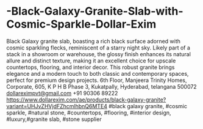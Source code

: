 # -Black-Galaxy-Granite-Slab-with-Cosmic-Sparkle-Dollar-Exim
Black Galaxy granite slab, boasting a rich black surface adorned with cosmic sparkling flecks, reminiscent of a starry night sky. 
Likely part of a stack in a showroom or warehouse, the glossy finish enhances its natural allure and distinct texture, making it an excellent choice for upscale countertops, flooring, and interior decor. This robust granite brings elegance and a modern touch to both classic and contemporary spaces, perfect for premium design projects.
6th Floor, Manjeera Trinity Homes, Corporate, 605, K P H B Phase 3, Kukatpally, Hyderabad, telangana 500072
dollareximpvt@gmail.com 
+91 90306 89222
https://www.dollarexim.com/ae/products/black-galaxy-granite?variant=UHJvZHVjdFZhcmlhbnQ6MTE4
#black galaxy granite, #cosmic sparkle, #natural stone, #countertops, #flooring, #interior design, #luxury,#granite slab, #stone supplier

